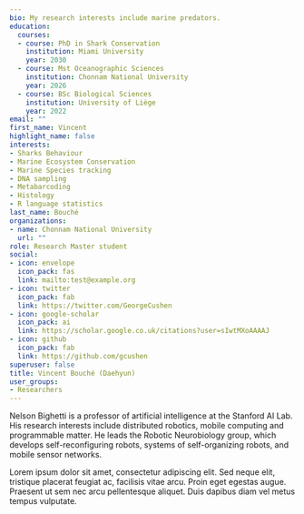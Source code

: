 ```yaml
---
bio: My research interests include marine predators.
education:
  courses:
  - course: PhD in Shark Conservation
    institution: Miami University
    year: 2030
  - course: Mst Oceanographic Sciences
    institution: Chonnam National University
    year: 2026
  - course: BSc Biological Sciences
    institution: University of Liège
    year: 2022
email: ""
first_name: Vincent
highlight_name: false
interests:
- Sharks Behaviour
- Marine Ecosystem Conservation
- Marine Species tracking
- DNA sampling
- Metabarcoding
- Histology
- R language statistics
last_name: Bouché
organizations:
- name: Chonnam National University
  url: ""
role: Research Master student
social:
- icon: envelope
  icon_pack: fas
  link: mailto:test@example.org
- icon: twitter
  icon_pack: fab
  link: https://twitter.com/GeorgeCushen
- icon: google-scholar
  icon_pack: ai
  link: https://scholar.google.co.uk/citations?user=sIwtMXoAAAAJ
- icon: github
  icon_pack: fab
  link: https://github.com/gcushen
superuser: false
title: Vincent Bouché (Daehyun)
user_groups:
- Researchers
---
```


Nelson Bighetti is a professor of artificial intelligence at the Stanford AI Lab. His research interests include distributed robotics, mobile computing and programmable matter. He leads the Robotic Neurobiology group, which develops self-reconfiguring robots, systems of self-organizing robots, and mobile sensor networks.

Lorem ipsum dolor sit amet, consectetur adipiscing elit. Sed neque elit, tristique placerat feugiat ac, facilisis vitae arcu. Proin eget egestas augue. Praesent ut sem nec arcu pellentesque aliquet. Duis dapibus diam vel metus tempus vulputate.
